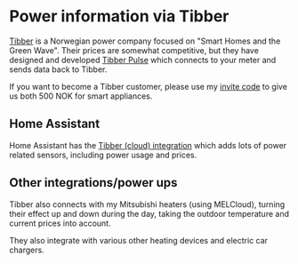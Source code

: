 # Power information via Tibber

[Tibber](https://tibber.com/no) is a Norwegian power company focused on "Smart Homes and the Green Wave". Their prices are somewhat competitive, but they have
designed and developed [Tibber Pulse](https://tibber.com/no/produkt/pulse) which connects to your meter and sends data back to Tibber.

If you want to become a Tibber customer, please use my [invite code](https://invite.tibber.com/6e73253e) to give us both 500 NOK for smart appliances.

## Home Assistant

Home Assistant has the [Tibber (cloud) integration](https://www.home-assistant.io/integrations/tibber/) which adds lots of power related sensors, including power usage and prices.

## Other integrations/power ups

Tibber also connects with my Mitsubishi heaters (using MELCloud), turning their effect up and down during the day, taking the outdoor temperature and current prices into account.

They also integrate with various other heating devices and electric car chargers.
